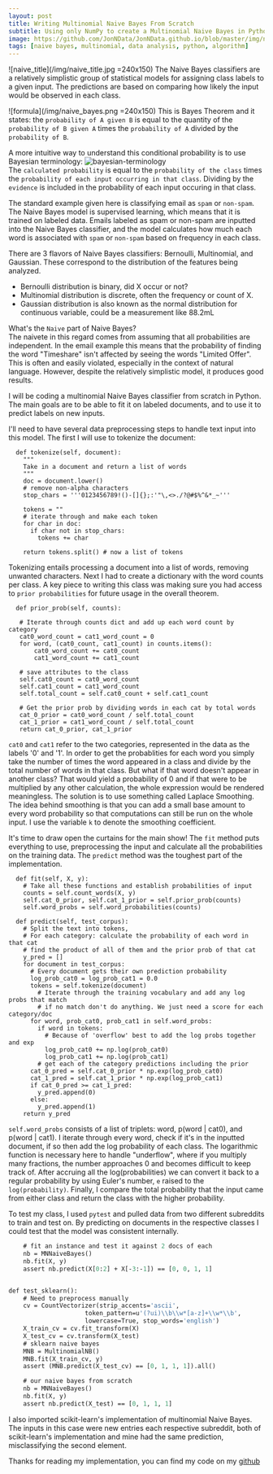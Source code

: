 ```yaml
---
layout: post
title: Writing Multinomial Naive Bayes From Scratch
subtitle: Using only NumPy to create a Multinomial Naive Bayes in Python
image: https://github.com/JonNData/JonNData.github.io/blob/master/img/naive_title.jpg?raw=true
tags: [naive bayes, multinomial, data analysis, python, algorithm]
---
```

![naive_title](/img/naive_title.jpg =240x150)
The Naive Bayes classifiers are a relatively simplistic group of statistical models for assigning class labels to a given input.
The predictions are based on comparing how likely the input would be observed in each class.  
  
  
![formula](/img/naive_bayes.png =240x150)
This is Bayes Theorem and it states: the `probability of A given B` is equal to the quantity of the `probability of B given A`
times the `probability of A` divided by the `probability of B`.


A more intuitive way to understand this conditional probability is to use Bayesian terminology:
![bayesian-terminology](https://wikimedia.org/api/rest_v1/media/math/render/svg/d0d9f596ba491384422716b01dbe74472060d0d7)  
The `calculated probability` is equal to the `probability of the class` times the `probability of each input occurring in that class`.
Dividing by the `evidence` is included in the probability of each input occuring in that class.


The standard example given here is classifying email as `spam` or `non-spam`. The Naive Bayes model is supervised learning,
which means that it is trained on labeled data. Emails labeled as spam or non-spam are inputted into the Naive Bayes classifier, and the model calculates how much each word 
is associated with `spam` or `non-spam` based on frequency in each class.

There are 3 flavors of Naive Bayes classifiers: Bernoulli, Multinomial, and Gaussian. These correspond to the distribution of the features being analyzed. 
* Bernoulli distribution is binary, did X occur or not?
* Multinomial distribution is discrete, often the frequency or count of X.
* Gaussian distribution is also known as the normal distribution for continuous variable, could be a measurement like 88.2mL 

What's the `Naive` part of Naive Bayes?  
The naivete in this regard comes from assuming that all probabilities are independent. In the email example this means that the probability of finding the word "Timeshare"
isn't affected by seeing the words "Limited Offer". This is often and easily violated, especially in the context of natural language. However, despite the relatively simplistic model,
it produces good results.  

I will be coding a multinomial Naive Bayes classifier from scratch in Python. The main goals are to be able to fit it on labeled documents, and to use it to predict labels on new inputs.  

I'll need to have several data preprocessing steps to handle text input into this model.
The first I will use to tokenize the document:
```
  def tokenize(self, document):
    """
    Take in a document and return a list of words
    """
    doc = document.lower()
    # remove non-alpha characters
    stop_chars = '''0123456789!()-[]{};:'"\,<>./?@#$%^&*_~'''
 
    tokens = ""
    # iterate through and make each token
    for char in doc:
      if char not in stop_chars:
        tokens += char
        
    return tokens.split() # now a list of tokens
 ```
 Tokenizing entails processing a document into a list of words, removing unwanted characters. Next I had to create a dictionary with the word counts per class.
 A key piece to writing this class was making sure you had access to `prior probabilities` for future usage in the overall theorem. 
 
 ```
   def prior_prob(self, counts):
    
    # Iterate through counts dict and add up each word count by category
    cat0_word_count = cat1_word_count = 0
    for word, (cat0_count, cat1_count) in counts.items():
        cat0_word_count += cat0_count
        cat1_word_count += cat1_count

    # save attributes to the class
    self.cat0_count = cat0_word_count
    self.cat1_count = cat1_word_count
    self.total_count = self.cat0_count + self.cat1_count

    # Get the prior prob by dividing words in each cat by total words
    cat_0_prior = cat0_word_count / self.total_count
    cat_1_prior = cat1_word_count / self.total_count
    return cat_0_prior, cat_1_prior
```
`cat0` and `cat1` refer to the two categories, represented in the data as the labels '0' and '1'.  In order to get the probablities for each word you simply take the number of times the word appeared in a class and divide by the total number of words in that class. But what if that word doesn't appear in another class? That would yield a probability of 0 and if that were to be multiplied by any other calculation, the whole expression would be rendered meaningless. The solution is to use something called Laplace Smoothing. The idea behind smoothing is that you can add a small base amount to every word probability so that computations can still be run on the whole input. I use the variable `k` to denote the smoothing coefficient.

It's time to draw open the curtains for the main show! The `fit` method puts everything to use, preprocessing the input and calculate all the probabilities on the training data.
The `predict` method was the toughest part of the implementation.  
```
  def fit(self, X, y):
    # Take all these functions and establish probabilities of input
    counts = self.count_words(X, y)
    self.cat_0_prior, self.cat_1_prior = self.prior_prob(counts)
    self.word_probs = self.word_probabilities(counts)

  def predict(self, test_corpus):
    # Split the text into tokens,
    # For each category: calculate the probability of each word in that cat
    # find the product of all of them and the prior prob of that cat
    y_pred = []
    for document in test_corpus:
      # Every document gets their own prediction probability
      log_prob_cat0 = log_prob_cat1 = 0.0
      tokens = self.tokenize(document)
        # Iterate through the training vocabulary and add any log probs that match
        # if no match don't do anything. We just need a score for each category/doc
      for word, prob_cat0, prob_cat1 in self.word_probs:
        if word in tokens:
          # Because of 'overflow' best to add the log probs together and exp
          log_prob_cat0 += np.log(prob_cat0)
          log_prob_cat1 += np.log(prob_cat1)
        # get each of the category predictions including the prior
      cat_0_pred = self.cat_0_prior * np.exp(log_prob_cat0)
      cat_1_pred = self.cat_1_prior * np.exp(log_prob_cat1)
      if cat_0_pred >= cat_1_pred:
        y_pred.append(0)
      else:
        y_pred.append(1)
    return y_pred
```
`self.word_probs` consists of a list of triplets: word, p(word | cat0), and p(word | cat1). I iterate through every word, check if it's in the inputted document, if so then add the log probability of each class. The logarithmic function is necessary here to handle "underflow", where if you multiply many fractions, the number approaches 0 and becomes difficult to keep track of. After accruing all the log(probabilities) we can convert it back to a regular probability by using Euler's number, `e` raised to the `log(probability)`. Finally, I compare the total probability that the input came from either class and return the class with the higher probability.

To test my class, I used `pytest` and pulled data from two different subreddits to train and test on. By predicting on documents in the respective classes I could test that the model was consistent internally.
```def test_nb_class():
    # fit an instance and test it against 2 docs of each
    nb = MNNaiveBayes()
    nb.fit(X, y)
    assert nb.predict(X[0:2] + X[-3:-1]) == [0, 0, 1, 1]


def test_sklearn():
    # Need to preprocess manually 
    cv = CountVectorizer(strip_accents='ascii',
                     token_pattern=u'(?ui)\\b\\w*[a-z]+\\w*\\b',
                     lowercase=True, stop_words='english')
    X_train_cv = cv.fit_transform(X)
    X_test_cv = cv.transform(X_test)
    # sklearn naive bayes
    MNB = MultinomialNB()
    MNB.fit(X_train_cv, y)
    assert (MNB.predict(X_test_cv) == [0, 1, 1, 1]).all()

    # our naive bayes from scratch
    nb = MNNaiveBayes()
    nb.fit(X, y)
    assert nb.predict(X_test) == [0, 1, 1, 1]
```
I also imported scikit-learn's implementation of multinomial Naive Bayes. The inputs in this case were new entries each respective subreddit, both of scikit-learn's implementation and mine had the same prediction, misclassifying the second element. 

Thanks for reading my implementation, you can find my code on my [github](https://github.com/JonNData/naive_bayes/blob/master/naive_bayes.py)
